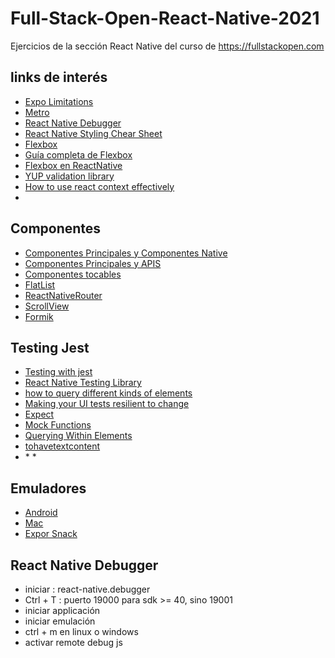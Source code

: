 # Full-Stack-Open-React-Native-2021
Ejercicios de la sección React Native  del curso de https://fullstackopen.com 

## links de interés
* [Expo Limitations](https://docs.expo.dev/introduction/why-not-expo/)
* [Metro](https://facebook.github.io/metro/)
* [React Native Debugger](https://docs.expo.dev/workflow/debugging/#react-native-debugger)
* [React Native Styling Chear Sheet](https://github.com/vhpoet/react-native-styling-cheat-sheet)
* [Flexbox](https://developer.mozilla.org/en-US/docs/Learn/CSS/CSS_layout/Flexbox)
* [Guía completa de Flexbox](https://css-tricks.com/snippets/css/a-guide-to-flexbox/)
* [Flexbox en ReactNative](https://reactnative.dev/docs/flexbox)
* [YUP validation library](https://github.com/jquense/yup)
* [How to use react context effectively](https://kentcdodds.com/blog/how-to-use-react-context-effectively)
* []()

## Componentes
* [Componentes Principales y Componentes Native](https://reactnative.dev/docs/intro-react-native-components)
* [Componentes Principales y APIS](https://reactnative.dev/docs/components-and-apis)
* [Componentes tocables](https://reactnative.dev/docs/handling-touches#touchables)
* [FlatList](https://reactnative.dev/docs/flatlist)
* [ReactNativeRouter](https://v5.reactrouter.com/native/guides/quick-start)
* [ScrollView](https://reactnative.dev/docs/scrollview)
* [Formik](https://formik.org/) 

## Testing Jest
* [Testing with jest](https://docs.expo.io/guides/testing-with-jest/) 
* [React Native Testing Library](https://callstack.github.io/react-native-testing-library/) 
* [how to query different kinds of elements](https://callstack.github.io/react-native-testing-library/docs/how-should-i-query/)
* [Making your UI tests resilient to change](https://kentcdodds.com/blog/making-your-ui-tests-resilient-to-change)
* [Expect](https://jestjs.io/docs/expect)
* [Mock Functions](https://jestjs.io/docs/mock-function-api)
* [Querying Within Elements](https://testing-library.com/docs/dom-testing-library/api-within/)
* [tohavetextcontent](https://github.com/testing-library/jest-native#tohavetextcontent)
* []()* []()* []()

## Emuladores
* [Android](https://docs.expo.io/versions/v37.0.0/workflow/android-studio-emulator/)
* [Mac](https://docs.expo.io/versions/v37.0.0/workflow/ios-simulator/)
* [Expor Snack](https://snack.expo.io)

## React Native Debugger

- iniciar : react-native.debugger
- Ctrl + T : puerto 19000 para sdk >= 40, sino 19001 
- iniciar applicación
- iniciar emulación
- ctrl + m en linux o windows
- activar remote debug js

